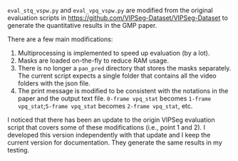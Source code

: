 `eval_stq_vspw.py` and `eval_vpq_vspw.py` are modified from the original evaluation scripts in https://github.com/VIPSeg-Dataset/VIPSeg-Dataset to generate the quantitative results in the GMP paper.

There are a few main modifications:
1. Multiprocessing is implemented to speed up evaluation (by a lot).
2. Masks are loaded on-the-fly to reduce RAM usage.
3. There is no longer a `pan_pred` directory that stores the masks separately. The current script expects a single folder that contains all the video folders with the json file.
4. The print message is modified to be consistent with the notations in the paper and the output text file. `0-frame vpq_stat` becomes `1-frame vpq_stat`;`5-frame vpq_stat` becomes `2-frame vpq_stat`, etc.


I noticed that there has been an update to the origin VIPSeg evaluation script that covers some of these modifications (i.e., point 1 and 2). I developed this version independently with that update and I keep the current version for documentation. They generate the same results in my testing.
